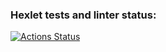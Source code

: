 ### Hexlet tests and linter status:
[![Actions Status](https://github.com/superpuper32/typescript-project-81/actions/workflows/hexlet-check.yml/badge.svg)](https://github.com/superpuper32/typescript-project-81/actions)